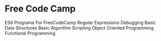 # Free Code Camp
ES6 Programe For FreeCodeCamp
Regular Expressions
Debugging
Basic Data Structures
Basic Algorithm Scripting
Object Oriented Programming
Functional Programming